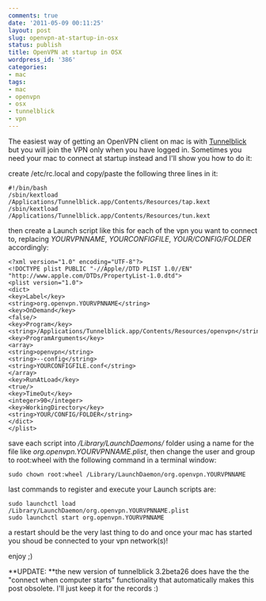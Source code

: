 ```yaml
---
comments: true
date: '2011-05-09 00:11:25'
layout: post
slug: openvpn-at-startup-in-osx
status: publish
title: OpenVPN at startup in OSX
wordpress_id: '386'
categories:
- mac
tags:
- mac
- openvpn
- osx
- tunnelblick
- vpn
---
```


The easiest way of getting an OpenVPN client on mac is with [Tunnelblick](http://code.google.com/p/tunnelblick/wiki/DownloadsEntry?tm=2) but you will join the VPN only when you have logged in. Sometimes you need your mac to connect at startup instead and I'll show you how to do it:

create /etc/rc.local and copy/paste the following three lines in it:

```
#!/bin/bash
/sbin/kextload /Applications/Tunnelblick.app/Contents/Resources/tap.kext
/sbin/kextload /Applications/Tunnelblick.app/Contents/Resources/tun.kext
```

then create a Launch script like this for each of the vpn you want to connect to, replacing _YOURVPNNAME_, _YOURCONFIGFILE_, _YOUR/CONFIG/FOLDER_ accordingly:

```
<?xml version="1.0" encoding="UTF-8"?>
<!DOCTYPE plist PUBLIC "-//Apple//DTD PLIST 1.0//EN" "http://www.apple.com/DTDs/PropertyList-1.0.dtd">
<plist version="1.0">
<dict>
<key>Label</key>
<string>org.openvpn.YOURVPNNAME</string>
<key>OnDemand</key>
<false/>
<key>Program</key>
<string>/Applications/Tunnelblick.app/Contents/Resources/openvpn</string>
<key>ProgramArguments</key>
<array>
<string>openvpn</string>
<string>--config</string>
<string>YOURCONFIGFILE.conf</string>
</array>
<key>RunAtLoad</key>
<true/>
<key>TimeOut</key>
<integer>90</integer>
<key>WorkingDirectory</key>
<string>YOUR/CONFIG/FOLDER</string>
</dict>
</plist>
```

save each script into _/Library/LaunchDaemons/_ folder using a name for the file like _org.openvpn.YOURVPNNAME.plist_, then change the user and group to root:wheel with the following command in a terminal window:

```
sudo chown root:wheel /Library/LaunchDaemon/org.openvpn.YOURVPNNAME
```

last commands to register and execute your Launch scripts are:

```
sudo launchctl load /Library/LaunchDaemon/org.openvpn.YOURVPNNAME.plist
sudo launchctl start org.openvpn.YOURVPNNAME
```

a restart should be the very last thing to do and once your mac has started you shoud be connected to your vpn network(s)!

enjoy ;)

**UPDATE: **the new version of tunnelblick 3.2beta26 does have the the "connect when computer starts" functionality that automatically makes this post obsolete. I'll just keep it for the records :)
